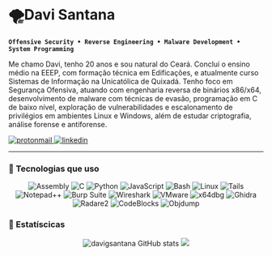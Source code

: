 # 🌪️Davi Santana

**`Offensive Security • Reverse Engineering • Malware Development • System Programming`**

Me chamo Davi, tenho 20 anos e sou natural do Ceará. Concluí o ensino médio na EEEP, com formação técnica em Edificações, e atualmente curso Sistemas de Informação na Unicatólica de Quixadá. Tenho foco em Segurança Ofensiva, atuando com engenharia reversa de binários x86/x64, desenvolvimento de malware com técnicas de evasão, programação em C de baixo nível, exploração de vulnerabilidades e escalonamento de privilégios em ambientes Linux e Windows, além de estudar criptografia, análise forense e antiforense.

<a href="mailto:cyberdgsecurity20@proton.me" target="_blank">
  <img alt="protonmail" src="https://img.shields.io/badge/ProtonMail-6D4AFF?style=for-the-badge&logo=protonmail&logoColor=white" />
</a>

<a href="https://www.linkedin.com/in/davisantanadev/" target="_blank">
  <img alt="linkedin" src="https://img.shields.io/badge/LinkedIn-0077B5?style=for-the-badge&logo=linkedin&logoColor=white" />
</a>

---

<!-- Badges e Skills -->
### 👾 Tecnologias que uso
<div align="center">
  <p>
    <img alt="Assembly" src="https://img.shields.io/badge/x86/x64%20Assembly-grey?style=for-the-badge&logo=nasm&logoColor=white" />
    <img alt="C" src="https://img.shields.io/badge/C-00599C?style=for-the-badge&logo=c&logoColor=white" />
    <img alt="Python" src="https://img.shields.io/badge/Python-FFD43B?style=for-the-badge&logo=python&logoColor=blue" />
    <img alt="JavaScript" src="https://img.shields.io/badge/JavaScript-323330?style=for-the-badge&logo=javascript&logoColor=F7DF1E" />
    <img alt="Bash" src="https://img.shields.io/badge/Bash-121011?style=for-the-badge&logo=gnubash&logoColor=white" />
    <img alt="Linux" src="https://img.shields.io/badge/Linux-FCC624?style=for-the-badge&logo=linux&logoColor=black" />
    <img alt="Tails" src="https://img.shields.io/badge/Tails-56347C?style=for-the-badge&logo=tails&logoColor=white" />
    <img alt="Notepad++" src="https://img.shields.io/badge/Notepad++-90E59A?style=for-the-badge&logo=notepadplusplus&logoColor=black" />
    <img alt="Burp Suite" src="https://img.shields.io/badge/Burp%20Suite-FF6633?style=for-the-badge&logo=burpsuite&logoColor=white" />
    <img alt="Wireshark" src="https://img.shields.io/badge/Wireshark-1679A7?style=for-the-badge&logo=wireshark&logoColor=white" />
    <img alt="VMware" src="https://img.shields.io/badge/VMware-231f20?style=for-the-badge&logo=VMware&logoColor=white" />
    <img alt="x64dbg" src="https://img.shields.io/badge/x64dbg-333333?style=for-the-badge&logoColor=white" />
    <img alt="Ghidra" src="https://img.shields.io/badge/Ghidra-BB0000?style=for-the-badge&logo=ghidra&logoColor=white" />
    <img alt="Radare2" src="https://img.shields.io/badge/Radare2-000000?style=for-the-badge&logoColor=white" />
    <img alt="CodeBlocks" src="https://img.shields.io/badge/Code::Blocks-000000?style=for-the-badge&logoColor=white" />
    <img alt="Objdump" src="https://img.shields.io/badge/Objdump-555555?style=for-the-badge&logoColor=white" />
  </p>
</div>

### 👾 Estatíscicas
<p align="center" height="200">
  <img src="https://github-readme-stats.vercel.app/api?username=davigsantana&show_icons=true&theme=tokyonight" alt="davigsantana GitHub stats"/>
  <img src="https://github-readme-stats.vercel.app/api/top-langs/?username=davigsantana&layout=compact"/>
</p>

